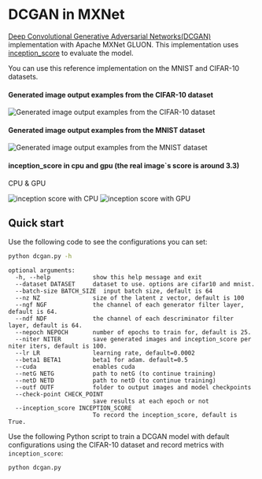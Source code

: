 <!--- Licensed to the Apache Software Foundation (ASF) under one -->
<!--- or more contributor license agreements.  See the NOTICE file -->
<!--- distributed with this work for additional information -->
<!--- regarding copyright ownership.  The ASF licenses this file -->
<!--- to you under the Apache License, Version 2.0 (the -->
<!--- "License"); you may not use this file except in compliance -->
<!--- with the License.  You may obtain a copy of the License at -->

<!---   http://www.apache.org/licenses/LICENSE-2.0 -->

<!--- Unless required by applicable law or agreed to in writing, -->
<!--- software distributed under the License is distributed on an -->
<!--- "AS IS" BASIS, WITHOUT WARRANTIES OR CONDITIONS OF ANY -->
<!--- KIND, either express or implied.  See the License for the -->
<!--- specific language governing permissions and limitations -->
<!--- under the License. -->

# DCGAN in MXNet

[Deep Convolutional Generative Adversarial Networks(DCGAN)](https://arxiv.org/abs/1511.06434) implementation with Apache MXNet GLUON.
This implementation uses [inception_score](https://github.com/openai/improved-gan) to evaluate the model.

You can use this reference implementation on the MNIST and CIFAR-10 datasets.


#### Generated image output examples from the CIFAR-10 dataset
![Generated image output examples from the CIFAR-10 dataset](https://raw.githubusercontent.com/dmlc/web-data/master/mxnet/example/gluon/DCGAN/fake_img_iter_13900.png)

#### Generated image output examples from the MNIST dataset
![Generated image output examples from the MNIST dataset](https://raw.githubusercontent.com/dmlc/web-data/master/mxnet/example/gluon/DCGAN/fake_img_iter_21700.png)

#### inception_score in cpu and gpu (the real image`s score is around 3.3)
CPU & GPU

![inception score with CPU](https://raw.githubusercontent.com/dmlc/web-data/master/mxnet/example/gluon/DCGAN/inception_score_cifar10_cpu.png)
![inception score with GPU](https://raw.githubusercontent.com/dmlc/web-data/master/mxnet/example/gluon/DCGAN/inception_score_cifar10.png)

## Quick start
Use the following code to see the configurations you can set:
```bash
python dcgan.py -h
```
    

    optional arguments:
      -h, --help            show this help message and exit
      --dataset DATASET     dataset to use. options are cifar10 and mnist.
      --batch-size BATCH_SIZE  input batch size, default is 64
      --nz NZ               size of the latent z vector, default is 100
      --ngf NGF             the channel of each generator filter layer, default is 64.
      --ndf NDF             the channel of each descriminator filter layer, default is 64.
      --nepoch NEPOCH       number of epochs to train for, default is 25.
      --niter NITER         save generated images and inception_score per niter iters, default is 100.
      --lr LR               learning rate, default=0.0002
      --beta1 BETA1         beta1 for adam. default=0.5
      --cuda                enables cuda
      --netG NETG           path to netG (to continue training)
      --netD NETD           path to netD (to continue training)
      --outf OUTF           folder to output images and model checkpoints
      --check-point CHECK_POINT
                            save results at each epoch or not
      --inception_score INCEPTION_SCORE
                            To record the inception_score, default is True.


Use the following Python script to train a DCGAN model with default configurations using the CIFAR-10 dataset and record metrics with `inception_score`:
```bash
python dcgan.py
```
